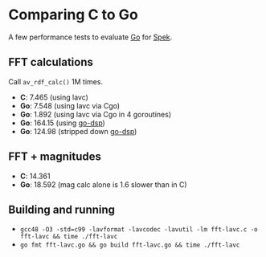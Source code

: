 # Comparing C to Go

A few performance tests to evaluate [Go](http://golang.org/) for [Spek](http://spek.cc/).

## FFT calculations

Call `av_rdf_calc()` 1M times.

* **C**: 7.465 (using lavc)
* **Go**: 7.548 (using lavc via Cgo)
* **Go**: 1.892 (using lavc via Cgo in 4 goroutines)
* **Go**: 164.15 (using [go-dsp](https://github.com/mjibson/go-dsp))
* **Go**: 124.98 (stripped down [go-dsp](https://github.com/mjibson/go-dsp))

## FFT + magnitudes

* **C**: 14.361
* **Go**: 18.592 (mag calc alone is 1.6 slower than in C)

## Building and running

* `gcc48 -O3 -std=c99 -lavformat -lavcodec -lavutil -lm fft-lavc.c -o fft-lavc && time ./fft-lavc`
* `go fmt fft-lavc.go && go build fft-lavc.go && time ./fft-lavc`


